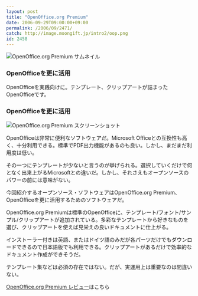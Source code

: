 ```yaml
---
layout: post
title: "OpenOffice.org Premium"
date: 2006-09-29T09:00:00+09:00
permalink: /2006/09/2471/
catch: http://image.moongift.jp/intro2/oop.png
id: 2458
---
```

 ![OpenOffice.org Premium サムネイル](http://image.moongift.jp/intro2/oop.t.png "OpenOffice.org Premium サムネイル")
  

### OpenOfficeを更に活用
  
OpenOfficeを実践向けに。テンプレート、クリップアートが詰まったOpenOfficeです。  
<!--more-->  

### OpenOfficeを更に活用
  

![OpenOffice.org Premium スクリーンショット](http://image.moongift.jp/intro2/oop.png "OpenOffice.org Premium スクリーンショット")

  

OpenOfficeは非常に便利なソフトウェアだ。Microsoft Officeとの互換性も高く、十分利用できる。標準でPDF出力機能があるのも良い。しかし、まだまだ利用度は低い。

  

その一つにテンプレートが少ないと言うのが挙げられる。選択していくだけで何となく出来上がるMicrosoftとの違いだ。しかし、それさえもオープンソースのパワーの前には意味がない。

  

今回紹介するオープンソース・ソフトウェアはOpenOffice.org Premium、OpenOfficeを更に活用するためのソフトウェアだ。

  

OpenOffice.org Premiumは標準のOpenOfficeに、テンプレート/フォント/サンプル/クリップアートが追加されている。多彩なテンプレートから好きなものを選び、クリップアートを使えば見栄えの良いドキュメントに仕上がる。

  

インストーラー付きは英語、またはドイツ語のみだが各パーツだけでもダウンロードできるので日本語版でも利用できる。クリップアートがあるだけで効率的なドキュメント作成ができそうだ。

  

テンプレート集などは必須の存在ではない。だが、実運用上は重要なのは間違いない。

  

[OpenOffice.org Premium レビュー](http://oss.moongift.jp/review/i-2472.html)はこちら

